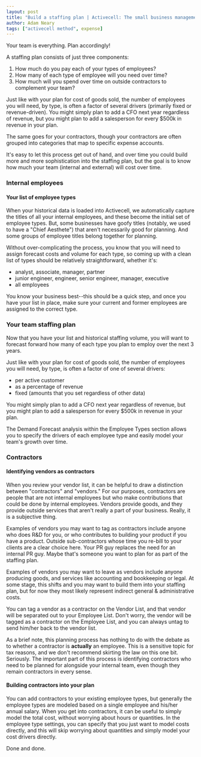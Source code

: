 ```yaml
---
layout: post
title: "Build a staffing plan | Activecell: The small business management platform"
author: Adam Neary
tags: ["activecell method", expense]
---
```


Your team is everything. Plan accordingly!

A staffing plan consists of just three components:

1. How much do you pay each of your types of employees?
2. How many of each type of employee will you need over time?
3. How much will you spend over time on outside contractors to complement your team?

<!-- more -->

Just like with your plan for cost of goods sold, the number of employees you will need, by type, is often a factor of several drivers (primarily fixed or revenue-driven). You might simply plan to add a CFO next year regardless of revenue, but you might plan to add a salesperson for every $500k in revenue in your plan.

The same goes for your contractors, though your contractors are often grouped into categories that map to specific expense accounts.

It's easy to let this process get out of hand, and over time you could build more and more sophistication into the staffing plan, but the goal is to know how much your team (internal and external) will cost over time.

### Internal employees

#### Your list of employee types

When your historical data is loaded into Activecell, we automatically capture the titles of all your internal employees, and these become the initial set of employee types. But, some businesses have goofy titles (notably, we used to have a "Chief Aesthete") that aren't necessarily good for planning. And some groups of employee titles belong together for planning. 

Without over-complicating the process, you know that you will need to assign forecast costs and volume for each type, so coming up with a clean list of types should be relatively straightforward, whether it's:

* analyst, associate, manager, partner
* junior engineer, engineer, senior engineer, manager, executive
* all employees

You know your business best--this should be a quick step, and once you have your list in place, make sure your current and former employees are assigned to the correct type.

### Your team staffing plan

Now that you have your list and historical staffing volume, you will want to forecast forward how many of each type you plan to employ over the next 3 years.

Just like with your plan for cost of goods sold, the number of employees you will need, by type, is often a factor of one of several drivers:

* per active customer
* as a percentage of revenue
* fixed (amounts that you set regardless of other data)

You might simply plan to add a CFO next year regardless of revenue, but you might plan to add a salesperson for every $500k in revenue in your plan.

The Demand Forecast analysis within the Employee Types section allows you to specify the drivers of each employee type and easily model your team's growth over time.

### Contractors

#### Identifying vendors as contractors

When you review your vendor list, it can be helpful to draw a distinction between "contractors" and "vendors." For our purposes, contractors are people that are not internal employees but who make contributions that could be done by internal employees. Vendors provide goods, and they provide outside services that aren't really a part of your business. Really, it is a subjective thing.

Examples of vendors you may want to tag as contractors include anyone who does R&D for you, or who contributes to building your product if you have a product. Outside sub-contractors whose time you re-bill to your clients are a clear choice here. Your PR guy replaces the need for an internal PR guy. Maybe that's someone you want to plan for as part of the staffing plan.

Examples of vendors you may want to leave as vendors include anyone producing goods, and services like accounting and bookkeeping or legal. At some stage, this shifts and you may want to build them into your staffing plan, but for now they most likely represent indirect general & administrative costs.

You can tag a vendor as a contractor on the Vendor List, and that vendor will be separated out to your Employee List. Don't worry, the vendor will be tagged as a contractor on the Employee List, and you can always untag to send him/her back to the vendor list.

As a brief note, this planning process has nothing to do with the debate as to whether a contractor is **actually** an employee. This is a sensitive topic for tax reasons, and we don't recommend skirting the law on this one bit. Seriously. The important part of this process is identifying contractors who need to be planned for alongside your internal team, even though they remain contractors in every sense.

#### Building contractors into your plan

You can add contractors to your existing employee types, but generally the employee types are modeled based on a single employee and his/her annual salary. When you get into contractors, it can be useful to simply model the total cost, without worrying about hours or quantities. In the employee type settings, you can specify that you just want to model costs directly, and this will skip worrying about quantities and simply model your cost drivers directly.

Done and done.

<!-- # Advanced steps for the pros

After your first pass, there are a couple pro-tips that may aid the advanced users or that folks that have been up and running on activecell for some time and want to take their analysis to the next level...

####  -->